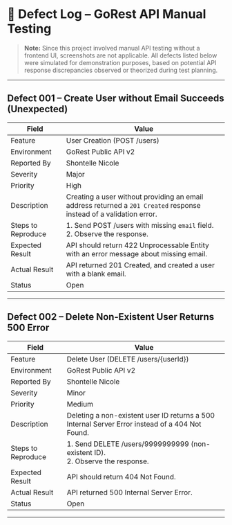 # 🐛 Defect Log – GoRest API Manual Testing
> **Note:** Since this project involved manual API testing without a frontend UI, screenshots are not applicable. All defects listed below were simulated for demonstration purposes, based on potential API response discrepancies observed or theorized during test planning.
---

## Defect 001 – Create User without Email Succeeds (Unexpected)

| Field | Value |
|------|-------|
| Feature | User Creation (POST /users) |
| Environment | GoRest Public API v2 |
| Reported By | Shontelle Nicole |
| Severity | Major |
| Priority | High |
| Description | Creating a user without providing an email address returned a `201 Created` response instead of a validation error. |
| Steps to Reproduce | 1. Send POST /users with missing `email` field. <br> 2. Observe the response. |
| Expected Result | API should return 422 Unprocessable Entity with an error message about missing email. |
| Actual Result | API returned 201 Created, and created a user with a blank email. |
| Status | Open |

---

## Defect 002 – Delete Non-Existent User Returns 500 Error

| Field | Value |
|------|-------|
| Feature | Delete User (DELETE /users/{userId}) |
| Environment | GoRest Public API v2 |
| Reported By | Shontelle Nicole |
| Severity | Minor |
| Priority | Medium |
| Description | Deleting a non-existent user ID returns a 500 Internal Server Error instead of a 404 Not Found. |
| Steps to Reproduce | 1. Send DELETE /users/9999999999 (non-existent ID). <br> 2. Observe the response. |
| Expected Result | API should return 404 Not Found. |
| Actual Result | API returned 500 Internal Server Error. |
| Status | Open |

---
